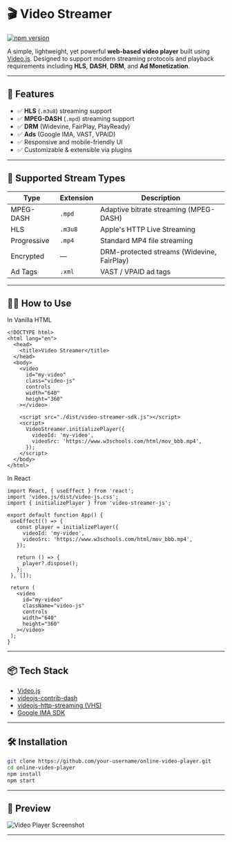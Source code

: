 # 🎬 Video Streamer

[![npm version](https://img.shields.io/npm/v/video-streamer-js.svg?style=flat-square)](https://www.npmjs.com/package/video-streamer-js)

A simple, lightweight, yet powerful **web-based video player** built using [Video.js](https://videojs.com/). Designed to support modern streaming protocols and playback requirements including **HLS**, **DASH**, **DRM**, and **Ad Monetization**.

---

## 🚀 Features

- ✅ **HLS** (`.m3u8`) streaming support
- ✅ **MPEG-DASH** (`.mpd`) streaming support
- ✅ **DRM** (Widevine, FairPlay, PlayReady)
- ✅ **Ads** (Google IMA, VAST, VPAID)
- ✅ Responsive and mobile-friendly UI
- ✅ Customizable & extensible via plugins

---

## 🧪 Supported Stream Types

| **Type**       | **Extension** | **Description**                                |
|----------------|---------------|------------------------------------------------|
| MPEG-DASH      | `.mpd`        | Adaptive bitrate streaming (MPEG-DASH)         |
| HLS            | `.m3u8`       | Apple's HTTP Live Streaming                    |
| Progressive    | `.mp4`        | Standard MP4 file streaming                    |
| Encrypted      | —             | DRM-protected streams (Widevine, FairPlay)     |
| Ad Tags        | `.xml`        | VAST / VPAID ad tags                           |

---

## 🧑‍💻 How to Use

In Vanilla HTML
```
<!DOCTYPE html>
<html lang="en">
  <head>
    <title>Video Streamer</title>
  </head>
  <body>
    <video
      id="my-video"
      class="video-js"
      controls
      width="640"
      height="360"
    ></video>

    <script src="./dist/video-streamer-sdk.js"></script>
    <script>
      VideoStreamer.initializePlayer({
        videoId: 'my-video',
        videoSrc: 'https://www.w3schools.com/html/mov_bbb.mp4',
      });
    </script>
  </body>
</html>
```

In React
 ```
 import React, { useEffect } from 'react';
import 'video.js/dist/video-js.css'; 
import { initializePlayer } from 'video-streamer-js'; 

export default function App() {
  useEffect(() => {
    const player = initializePlayer({
      videoId: 'my-video',
      videoSrc: 'https://www.w3schools.com/html/mov_bbb.mp4',
    });

    return () => {
      player?.dispose();
    };
  }, []);

  return (
    <video
      id="my-video"
      className="video-js"
      controls
      width="640"
      height="360"
    ></video>
  );
}
 ```
---

## 📦 Tech Stack

- [Video.js](https://videojs.com/)
- [videojs-contrib-dash](https://github.com/videojs/videojs-contrib-dash)
- [videojs-http-streaming (VHS)](https://github.com/videojs/http-streaming)
- [Google IMA SDK](https://developers.google.com/interactive-media-ads)

---

## 🛠️ Installation

```bash
git clone https://github.com/your-username/online-video-player.git
cd online-video-player
npm install
npm start
```

---

## 📸 Preview

![Video Player Screenshot](./preview.png)

---




